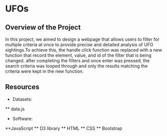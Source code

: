 # UFOs

## Overview of the Project
In this project, we aimed to design a webpage that allows users to filter for multiple criteria at once to provide precise and detailed analysis of UFO sightings.To achieve this, the handle click function was replaced with a new function that record the element, value, and id of the filter that is being changed. after completing the filters and once enter was pressed, the search criteria was looped through and only the results matching the criteria were kept in the new function.
## Resources

* Datasets:

** data.js

* Software:

**JavaScript
** D3 library
** HTML
** CSS
** Bootstrap
